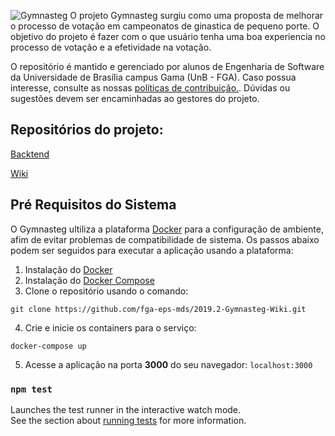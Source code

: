 ![Gymnasteg](./logo.png)
O projeto Gymnasteg surgiu como uma proposta de melhorar o processo de votação em campeonatos de ginastica de pequeno porte. O objetivo do projeto é fazer com o que usuário tenha uma boa experiencia no processo de votação e a efetividade na votação.


O repositório é mantido e gerenciado por alunos de Engenharia de Software da Universidade de Brasília campus Gama (UnB - FGA). Caso possua interesse, consulte as nossas [políticas de contribuição.](https://github.com/fga-eps-mds/2019.2-Gymnasteg-Wiki/blob/master/.github/contributing.md). Dúvidas ou sugestões devem ser encaminhadas ao gestores do projeto.
## Repositórios do projeto:
[Backtend](https://github.com/fga-eps-mds/2019.2-Gymnasteg-Backend.git)

[Wiki](https://github.com/fga-eps-mds/2019.2-Gymnasteg-Wiki)

## Pré Requisitos do Sistema

O Gymnasteg ultiliza a plataforma [Docker](https://www.docker.com/what-docker) para a configuração de ambiente, afim de evitar problemas de compatibilidade de sistema. Os passos abaixo podem ser seguidos para executar a aplicação usando a plataforma:

 1. Instalação do [Docker](https://docs.docker.com/engine/installation/)
 2. Instalação do [Docker Compose](https://docs.docker.com/compose/install/)
 3. Clone o repositório usando o comando:
 ```
 git clone https://github.com/fga-eps-mds/2019.2-Gymnasteg-Wiki.git
 ```
 4. Crie e inicie os containers para o serviço:

 ```
 docker-compose up
 ```
 5. Acesse a aplicação na porta **3000** do seu navegador: `localhost:3000`


### `npm test`

Launches the test runner in the interactive watch mode.<br>
See the section about [running tests](https://facebook.github.io/create-react-app/docs/running-tests) for more information.
